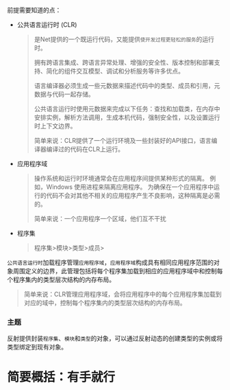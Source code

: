 前提需要知道的点：

* 公共语言运行时 (CLR)

  > 是Net提供的一个既运行代码，又能提供`使开发过程更轻松的服务`的运行时。
  >
  > 拥有跨语言集成、跨语言异常处理、增强的安全性、版本控制和部署支持、简化的组件交互模型、调试和分析服务等许多优点。
  >
  > 语言编译器必须生成一些元数据来描述代码中的类型、成员和引用，元数据与代码一起存储。
  >
  > 公共语言运行时使用元数据来完成以下任务：查找和加载类，在内存中安排实例，解析方法调用，生成本机代码，强制安全性，以及设置运行时上下文边界。
  >
  > 简单来说：CLR提供了一个运行环境及一些封装好的API接口，语言编译器编译过的代码在CLR上运行。

* 应用程序域

  > 操作系统和运行时环境通常会在应用程序间提供某种形式的隔离。 例如，Windows 使用进程来隔离应用程序。 为确保在一个应用程序中运行的代码不会对其他不相关的应用程序产生不良影响，这种隔离是必需的。
  >
  > 简单来说：一个应用程序一个区域，他们互不干扰

* 程序集

  > 程序集>模块>类型>成员>

`公共语言运行时`加载程序管理`应用程序域`，`应用程序域`构成具有相同应用程序范围的对象周围定义的边界，此管理包括将每个程序集加载到相应的应用程序域中和控制每个程序集内的类型层次结构的内存布局。

> 简单来说：CLR管理应用程序域，会将应用程序中的每个应用程序集加载到对应的域中，控制每个程序集内的类型层次结构的内存布局。

### 主题

反射提供封装`程序集`、`模块`和`类型`的对象，可以通过反射动态的创建类型的实例或将类型绑定到现有对象。

# 简要概括：有手就行

